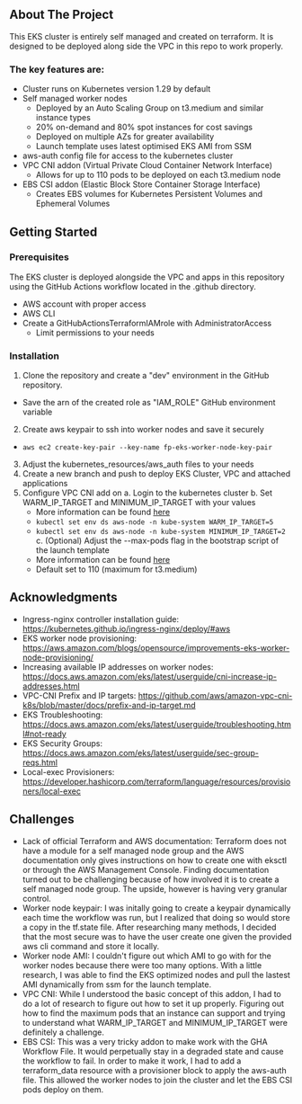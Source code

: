 ## About The Project

This EKS cluster is entirely self managed and created on terraform. It is designed to be deployed along side the VPC in this repo to work properly. 

### The key features are:
* Cluster runs on Kubernetes version 1.29 by default
* Self managed worker nodes
  * Deployed by an Auto Scaling Group on t3.medium and similar instance types
  * 20% on-demand and 80% spot instances for cost savings
  * Deployed on multiple AZs for greater availability
  * Launch template uses latest optimised EKS AMI from SSM
* aws-auth config file for access to the kubernetes cluster
* VPC CNI addon (Virtual Private Cloud Container Network Interface)
  * Allows for up to 110 pods to be deployed on each t3.medium node
* EBS CSI addon (Elastic Block Store Container Storage Interface)
  * Creates EBS volumes for Kubernetes Persistent Volumes and Ephemeral Volumes

## Getting Started

### Prerequisites

The EKS cluster is deployed alongside the VPC and apps in this repository using the GitHub Actions workflow located in the .github directory. 

* AWS account with proper access
* AWS CLI
* Create a GitHubActionsTerraformIAMrole with AdministratorAccess
  * Limit permissions to your needs

### Installation

1. Clone the repository and create a "dev" environment in the GitHub repository.
  * Save the arn of the created role as "IAM_ROLE" GitHub environment variable
2. Create aws keypair to ssh into worker nodes and save it securely
  * `aws ec2 create-key-pair --key-name fp-eks-worker-node-key-pair`
3. Adjust the kubernetes_resources/aws_auth files to your needs 
4. Create a new branch and push to deploy EKS Cluster, VPC and attached applications
5. Configure VPC CNI add on
  a. Login to the kubernetes cluster
  b. Set WARM_IP_TARGET and MINIMUM_IP_TARGET with your values
    * More information can be found [here](https://github.com/aws/amazon-vpc-cni-k8s/blob/master/docs/prefix-and-ip-target.md)
    * `kubectl set env ds aws-node -n kube-system WARM_IP_TARGET=5`
    * `kubectl set env ds aws-node -n kube-system MINIMUM_IP_TARGET=2`
  c. (Optional) Adjust the --max-pods flag in the bootstrap script of the launch template 
    * More information can be found [here](https://docs.aws.amazon.com/eks/latest/userguide/cni-increase-ip-addresses.html)
    * Default set to 110 (maximum for t3.medium)

## Acknowledgments

* Ingress-nginx controller installation guide: https://kubernetes.github.io/ingress-nginx/deploy/#aws
* EKS worker node provisioning: https://aws.amazon.com/blogs/opensource/improvements-eks-worker-node-provisioning/
* Increasing available IP addresses on worker nodes: https://docs.aws.amazon.com/eks/latest/userguide/cni-increase-ip-addresses.html
* VPC-CNI Prefix and IP targets: https://github.com/aws/amazon-vpc-cni-k8s/blob/master/docs/prefix-and-ip-target.md
* EKS Troubleshooting: https://docs.aws.amazon.com/eks/latest/userguide/troubleshooting.html#not-ready
* EKS Security Groups: https://docs.aws.amazon.com/eks/latest/userguide/sec-group-reqs.html
* Local-exec Provisioners: https://developer.hashicorp.com/terraform/language/resources/provisioners/local-exec

## Challenges

* Lack of official Terraform and AWS documentation: Terraform does not have a module for a self managed node group and the AWS documentation only gives instructions on how to create one with eksctl or through the AWS Management Console. Finding documentation turned out to be challenging because of how involved it is to create a self managed node group. The upside, however is having very granular control.
* Worker node keypair: I was initally going to create a keypair dynamically each time the workflow was run, but I realized that doing so would store a copy in the tf.state file. After researching many methods, I decided that the most secure was to have the user create one given the provided aws cli command and store it locally. 
* Worker node AMI: I couldn't figure out which AMI to go with for the worker nodes because there were too many options. With a little research, I was able to find the EKS optimized nodes and pull the lastest AMI dynamically from ssm for the launch template.
* VPC CNI: While I understood the basic concept of this addon, I had to do a lot of research to figure out how to set it up properly. Figuring out how to find the maximum pods that an instance can support and trying to understand what WARM_IP_TARGET and MINIMUM_IP_TARGET were definitely a challenge.
* EBS CSI: This was a very tricky addon to make work with the GHA Workflow File. It would perpetually stay in a degraded state and cause the workflow to fail. In order to make it work, I had to add a terraform_data resource with a provisioner block to apply the aws-auth file. This allowed the worker nodes to join the cluster and let the EBS CSI pods deploy on them. 
